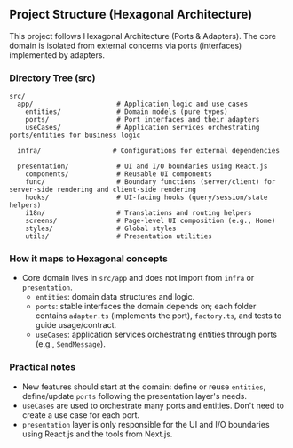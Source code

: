 ## Project Structure (Hexagonal Architecture)

This project follows Hexagonal Architecture (Ports & Adapters). The core domain is isolated from external concerns via ports (interfaces) implemented by adapters.

### Directory Tree (src)

```text
src/
  app/                     # Application logic and use cases
    entities/              # Domain models (pure types)
    ports/                 # Port interfaces and their adapters
    useCases/              # Application services orchestrating ports/entities for business logic

  infra/                  # Configurations for external dependencies

  presentation/            # UI and I/O boundaries using React.js
    components/            # Reusable UI components
    func/                  # Boundary functions (server/client) for server-side rendering and client-side rendering
    hooks/                 # UI-facing hooks (query/session/state helpers)
    i18n/                  # Translations and routing helpers
    screens/               # Page-level UI composition (e.g., Home)
    styles/                # Global styles
    utils/                 # Presentation utilities
```

### How it maps to Hexagonal concepts

- Core domain lives in `src/app` and does not import from `infra` or `presentation`.
  - `entities`: domain data structures and logic.
  - `ports`: stable interfaces the domain depends on; each folder contains `adapter.ts` (implements the port), `factory.ts`, and tests to guide usage/contract.
  - `useCases`: application services orchestrating entities through ports (e.g., `SendMessage`).

### Practical notes

- New features should start at the domain: define or reuse `entities`, define/update `ports` following the presentation layer's needs.
- `useCases` are used to orchestrate many ports and entities. Don't need to create a use case for each port.
- `presentation` layer is only responsible for the UI and I/O boundaries using React.js and the tools from Next.js.
